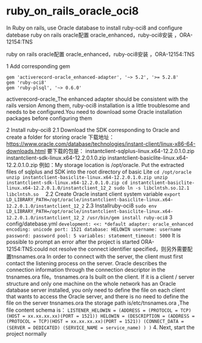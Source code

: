 # ruby_on_rails_oracle_oci8
In Ruby on rails, use Oracle database to install ruby-oci8 and configure datebase
ruby on rails oracle配置 oracle_enhanced，ruby-oci8安装 ，ORA-12154:TNS

ruby on rails oracle配置 oracle_enhanced，ruby-oci8安装 ，ORA-12154:TNS

1 Add corresponding gem
```
gem 'activerecord-oracle_enhanced-adapter', '~> 5.2', '>= 5.2.8'
gem 'ruby-oci8'
gem 'ruby-plsql', '~> 0.6.0'
```
activerecord-oracle_The enhanced adapter should be consistent with the rails version
Among them, ruby-oci8 installation is a little troublesome and needs to be configured.You need to download some Oracle installation packages before configuring them

2 Install ruby-oci8
 2.1 Download the SDK corresponding to Oracle and create a folder for storing oracle
      下载地址：https://www.oracle.com/database/technologies/instant-client/linux-x86-64-downloads.html
      要下载的包是： instantclient-sqlplus-linux.x64-12.2.0.1.0.zip
      		    instantclient-sdk-linux.x64-12.2.0.1.0.zip
      		    instantclient-basiclite-linux.x64-12.2.0.1.0.zip
      例如：My storage location is /opt/oracle. Put the extracted files of sqlplus and SDK into the root directory of basic Lite
      		```
      		cd /opt/oracle
      		unzip instantclient-basiclite-linux.x64-12.2.0.1.0.zip
      		unzip instantclient-sdk-linux.x64-12.2.0.1.0.zip
      		cd instantclient-basiclite-linux.x64-12.2.0.1.0/instantclient_12_2
      		sudo ln -s libclntsh.so.12.1 libclntsh.so  
      		```
 2.2 Create Oracle instant client system variable
	```
  	export LD_LIBRARY_PATH=/opt/oracle/instantclient-basiclite-linux.x64-12.2.0.1.0/instantclient_12_2
  	```
 2.3 Installruby-oci8
     ```
    sudo env LD_LIBRARY_PATH=/opt/oracle/instantclient-basiclite-linux.x64-12.2.0.1.0/instantclient_12_2 /usr/bin/gem install ruby-oci8
     ```
3 config/datebase.yml
	```
	development:
	  <<: *default
	  adapter: oracle_enhanced
	  encoding: unicode
	  port: 1521
	  database: HELOWIN
	  username: username
	  password: password
	  pool: 5
	  variables:
	    statement_timeout: 5000
	```
	It is possible to prompt an error after the project is started
	ORA-12154:TNS:could not resolve the connect identifier specified，则另外需要配置tnsnames.ora
	In order to connect with the server, the client must first contact the listening process on the server. Oracle describes the connection information through the connection descriptor in the tnsnames.ora file。tnsnames.ora Is built on the client. If it is a client / server structure and only one machine on the whole network has an Oracle database server installed, you only need to define the file on each client that wants to access the Oracle server, and there is no need to define the file on the server
	tnsnames.ora the storage path is/etc/tnsnames.ora ,The file content schema is：
	```
	LISTENER_HELOWIN =
	  (ADDRESS = (PROTOCOL = TCP)(HOST = xx.xx.xx.xx)(PORT = 1521))
	HELOWIN =
	  (DESCRIPTION =
	    (ADDRESS = (PROTOCOL = TCP)(HOST = xx.xx.xx.xx)(PORT = 1521))
	    (CONNECT_DATA =
	      (SERVER = DEDICATED)
	      (SERVICE_NAME = service_name)
	    )
	  )
	```
4. Next, start the project normally
